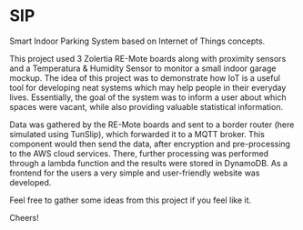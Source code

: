 # SIP
Smart Indoor Parking System based on Internet of Things concepts.

This project used 3 Zolertia RE-Mote boards along with proximity sensors and a Temperatura & Humidity Sensor to monitor a small indoor garage mockup. The idea of this project was to demonstrate how IoT is a useful tool for developing neat systems which may help people in their everyday lives. Essentially, the goal of the system was to inform a user about which spaces were vacant, while also providing valuable statistical information.

Data was gathered by the RE-Mote boards and sent to a border router (here simulated using TunSlip), which forwarded it to a MQTT broker. This component would then send the data, after encryption and pre-processing to the AWS cloud services. There, further processing was performed through a lambda function and the results were stored in DynamoDB. As a frontend for the users a very simple and user-friendly website was developed.

Feel free to gather some ideas from this project if you feel like it.

Cheers!
